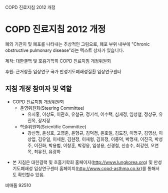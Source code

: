 COPD 진료지침 2012 개정

# COPD 진료지침 2012 개정

폐와 기관지 및 폐포를 나타내는 추상적인 그림으로, 폐포 부위 내부에 "Chronic obstructive pulmonary disease"라는 텍스트 상자가 있습니다.

제작: 대한결핵 및 호흡기학회
COPD 진료지침 개정위원회

후원: 근거창출 임상연구 국가
만성기도폐쇄성질환 임상연구센터

## 지침 개정 참여자 및 역할

- COPD 진료지침 개정위원회
    - 운영위원회(Steering Committee)
        - 유지홍, 이상도, 이관호, 유철규, 정기석, 어수택, 심재정, 임성철, 정상규, 유진목, 장지정
    - 학술위원회(Scientific Committee)
        - 강신명, 윤성호, 고영춘, 윤형규, 김덕겸, 윤호일, 김도진, 이명구, 김영삼, 이상엽, 김유일, 이세원, 김현정, 이재형, 김휘정, 이종덕, 박명재, 이진국, 박성주, 이진화, 박용범, 이창훈, 박정웅, 임성용, 신경철, 신승수, 최강현, 오연목, 최유진, 유광하

* 본 지침은 대한결핵 및 호흡기학회 홈페이지(http://www.lungkorea.org) 및 만성기도폐쇄성 임상연구센터 홈페이지(http://www.copd-asthma.co.kr)를 통해서도 확인할수 있음.

비매품
92510
